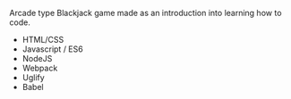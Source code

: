 Arcade type Blackjack game made as an introduction into learning how to code. 

- HTML/CSS
- Javascript / ES6
- NodeJS
- Webpack
- Uglify
- Babel
